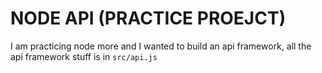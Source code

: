 # NODE API (PRACTICE PROEJCT)

I am practicing node more and I wanted to build an api framework, all the api framework stuff is in `src/api.js`